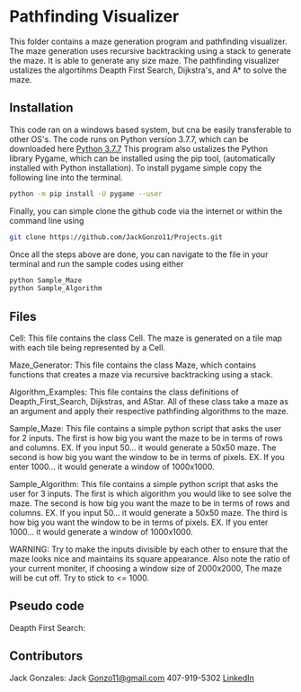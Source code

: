 # Pathfinding Visualizer
This folder contains a maze generation program and pathfinding visualizer. The maze generation uses recursive backtracking using a stack to generate the maze. It is able to generate any size maze. The pathfinding visualizer ustalizes the algortihms Deapth First Search, Dijkstra's, and A* to solve the maze. 

## Installation
This code ran on a windows based system, but cna be easily transferable to other OS's. 
The code runs on Python version 3.7.7, which can be downloaded here [Python 3.7.7](https://www.python.org/downloads/release/python-377/)
This program also ustalizes the Python library Pygame, which can be installed using the pip tool, (automatically installed with Python installation). To install pygame simple copy the following line into the terminal.
 ```bash
 python -m pip install -U pygame --user
 ```
 Finally, you can simple clone the github code via the internet or within the command line using
 ```bash
 git clone https://github.com/JackGonzo11/Projects.git
 ```
 Once all the steps above are done, you can navigate to the file in your terminal and run the sample codes using either
 ```bash
python Sample_Maze
python Sample_Algorithm
 ```

## Files
Cell:	This file contains the class Cell. The maze is generated on a tile map with each tile being represented by a Cell.

Maze_Generator:		This file contains the class Maze, which contains functions that creates a maze via recursive backtracking using a stack.

Algorithm_Examples:		This file contains the class definitions of Deapth_First_Search, Dijkstras, and AStar. All of these class take a maze as an argument and apply their respective pathfinding algorithms to the maze. 


Sample_Maze:	This file contains a simple python script that asks the user for 2 inputs. The first is how big you want the maze to be in terms of rows and columns. EX. If you input 50... it would generate a 50x50 maze. The second is how big you want the window to be in terms of pixels. EX. If you enter 1000... it would generate a window of 1000x1000.

Sample_Algorithm: This file contains a simple python script that asks the user for 3 inputs. The first is which algorithm you would like to see solve the maze. The second is how big you want the maze to be in terms of rows and columns. EX. If you input 50... it would generate a 50x50 maze. The third is how big you want the window to be in terms of pixels. EX. If you enter 1000... it would generate a window of 1000x1000. 

WARNING: Try to make the inputs divisible by each other to ensure that the maze looks nice and 		maintains its square appearance. Also note the ratio of your current moniter, if choosing a 	window size of 2000x2000, The maze will be cut off. Try to stick to <= 1000.

## Pseudo code
Deapth First Search:

## Contributors
Jack Gonzales:
	Jack Gonzo11@gmail.com
	407-919-5302
	[LinkedIn](https://www.linkedin.com/in/jackgonzales112/)
